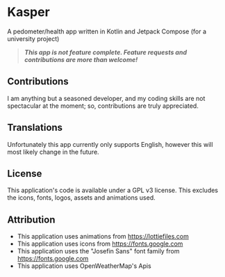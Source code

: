 # Kasper
A pedometer/health app written in Kotlin and Jetpack Compose (for a university project)
> _**This app is not feature complete. Feature requests and contributions are more than welcome!**_

## Contributions

I am anything but a seasoned developer, and my coding skills are not spectacular at the moment; so, contributions are truly appreciated.

## Translations

Unfortunately this app currently only supports English, however this will most likely change in the future.

## License

This application's code is available under a GPL v3 license. This excludes the icons, fonts, logos, assets and animations used.

## Attribution

* This application uses animations from https://lottiefiles.com
* This application uses icons from https://fonts.google.com
* This application uses the "Josefin Sans" font family from https://fonts.google.com
* This application uses OpenWeatherMap's Apis
